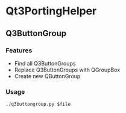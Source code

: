 # Qt3PortingHelper
## Q3ButtonGroup
### Features
- Find all Q3ButtonGroups
- Replace Q3ButtonGroups with QGroupBox
- Create new QButtonGroup
### Usage
```python
./q3buttongroup.py $file
```
